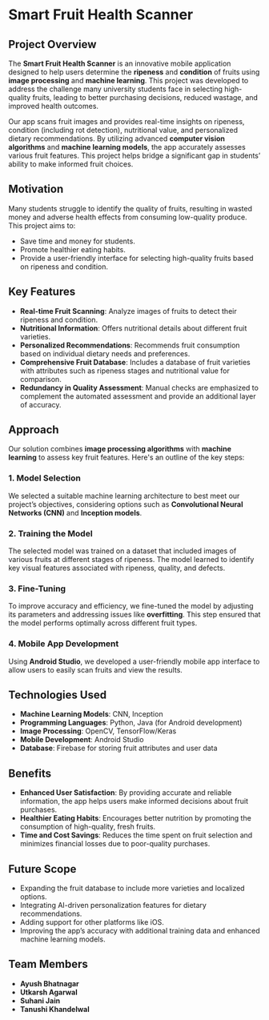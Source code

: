 # Smart Fruit Health Scanner

## Project Overview

The **Smart Fruit Health Scanner** is an innovative mobile application designed to help users determine the **ripeness** and **condition** of fruits using **image processing** and **machine learning**. This project was developed to address the challenge many university students face in selecting high-quality fruits, leading to better purchasing decisions, reduced wastage, and improved health outcomes.

Our app scans fruit images and provides real-time insights on ripeness, condition (including rot detection), nutritional value, and personalized dietary recommendations. By utilizing advanced **computer vision algorithms** and **machine learning models**, the app accurately assesses various fruit features. This project helps bridge a significant gap in students’ ability to make informed fruit choices.

## Motivation

Many students struggle to identify the quality of fruits, resulting in wasted money and adverse health effects from consuming low-quality produce. This project aims to:
- Save time and money for students.
- Promote healthier eating habits.
- Provide a user-friendly interface for selecting high-quality fruits based on ripeness and condition.

## Key Features

- **Real-time Fruit Scanning**: Analyze images of fruits to detect their ripeness and condition.
- **Nutritional Information**: Offers nutritional details about different fruit varieties.
- **Personalized Recommendations**: Recommends fruit consumption based on individual dietary needs and preferences.
- **Comprehensive Fruit Database**: Includes a database of fruit varieties with attributes such as ripeness stages and nutritional value for comparison.
- **Redundancy in Quality Assessment**: Manual checks are emphasized to complement the automated assessment and provide an additional layer of accuracy.

## Approach

Our solution combines **image processing algorithms** with **machine learning** to assess key fruit features. Here's an outline of the key steps:

### 1. Model Selection
We selected a suitable machine learning architecture to best meet our project’s objectives, considering options such as **Convolutional Neural Networks (CNN)** and **Inception models**.

### 2. Training the Model
The selected model was trained on a dataset that included images of various fruits at different stages of ripeness. The model learned to identify key visual features associated with ripeness, quality, and defects.

### 3. Fine-Tuning
To improve accuracy and efficiency, we fine-tuned the model by adjusting its parameters and addressing issues like **overfitting**. This step ensured that the model performs optimally across different fruit types.

### 4. Mobile App Development
Using **Android Studio**, we developed a user-friendly mobile app interface to allow users to easily scan fruits and view the results.

## Technologies Used

- **Machine Learning Models**: CNN, Inception
- **Programming Languages**: Python, Java (for Android development)
- **Image Processing**: OpenCV, TensorFlow/Keras
- **Mobile Development**: Android Studio
- **Database**: Firebase for storing fruit attributes and user data

## Benefits

- **Enhanced User Satisfaction**: By providing accurate and reliable information, the app helps users make informed decisions about fruit purchases.
- **Healthier Eating Habits**: Encourages better nutrition by promoting the consumption of high-quality, fresh fruits.
- **Time and Cost Savings**: Reduces the time spent on fruit selection and minimizes financial losses due to poor-quality purchases.

## Future Scope

- Expanding the fruit database to include more varieties and localized options.
- Integrating AI-driven personalization features for dietary recommendations.
- Adding support for other platforms like iOS.
- Improving the app’s accuracy with additional training data and enhanced machine learning models.

## Team Members

- **Ayush Bhatnagar**
- **Utkarsh Agarwal**
- **Suhani Jain**
- **Tanushi Khandelwal**

